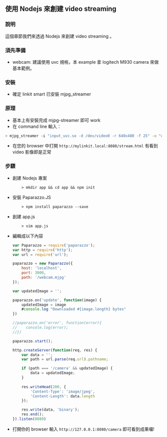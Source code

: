 ## 使用 Nodejs 來創建 video streaming 

### 說明

這個章節我們來透過 Nodejs 來創建 video streaming 。

### 須先準備
* webcam: 建議使用 uvc 規格，本 example 拿 logitech M930 camera 來做基本範例。


### 安裝
* 確定 linkit smart 已安裝 mjpg_streamer

### 原理
* 基本上有安裝完成 mjpg-streamer 即可 work
* 在 command line 輸入：
``` bash
> mjpg_streamer -i "input_uvc.so -d /dev/video0 -r 640x480 -f 25" -o "output_http.so -p 8080 -w /www/webcam" &
```
* 在您的 browser 中打開 `http://mylinkit.local:8080/stream.html` 有看到 video 影像即是正常

### 步驟

* 創建 Nodejs 專案
    ```
        > mkdir app && cd app && npm init
    ```
* 安裝 Paparazzo.JS
    ``` 
        > npm install paparazzo --save
    ```
* 創建 app.js
    ```
        > vim app.js
    ```
* 編輯成以下內容
    ``` js
    var Paparazzo = require('paparazzo');
    var http = require('http');
    var url = require('url');

    paparazzo = new Paparazzo({
        host: 'localhost',
        port: 3000,
        path: '/webcam.mjpg'
    });

    var updatedImage = '';

    paparazzo.on('update', function(image) {
        updatedImage = image
        #console.log "Downloaded #{image.length} bytes"
    })
    
    //paparazzo.on('error', function(error){
    //    console.log(error);
    //})
    
    paparazzo.start();

    http.createServer(function(req, res) {
        var data = '';
        var path = url.parse(req.url).pathname;

        if (path === '/camera' && updatedImage) {
            data = updatedImage;
        }
        
        res.writeHead(200, {
            'Content-Type': 'image/jpeg',
            'Content-Length': data.length
        });

        res.write(data, 'binary');
        res.end();
    }).listen(8080)
    
    ```

* 打開你的 browser 輸入 `http://127.0.0.1:8080/camera` 即可看到成果囉!

    